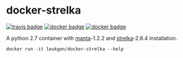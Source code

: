 # docker-strelka

[![travis badge][travis_badge]][travis_base]
[![docker badge][docker_badge]][docker_base]
[![docker badge][automated_badge]][docker_base]

A python 2.7 container with [manta]-1.2.2 and [strelka]-2.8.4 installation.

    docker run -it leukgen/docker-strelka --help

<!-- References -->
[manta]: https://github.com/Illumina/manta
[strelka]: https://github.com/Illumina/strelka

<!-- Badges -->
[automated_badge]: https://img.shields.io/docker/automated/leukgen/docker-strelka.svg
[docker_base]: https://hub.docker.com/r/leukgen/docker-strelka
[docker_badge]: https://img.shields.io/docker/build/leukgen/docker-strelka.svg
[travis_badge]: https://img.shields.io/travis/leukgen/docker-strelka.svg
[travis_base]: https://travis-ci.org/leukgen/docker-strelka
